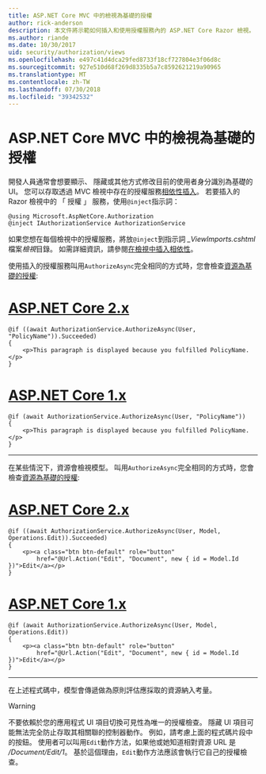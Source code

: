 ```yaml
---
title: ASP.NET Core MVC 中的檢視為基礎的授權
author: rick-anderson
description: 本文件將示範如何插入和使用授權服務內的 ASP.NET Core Razor 檢視。
ms.author: riande
ms.date: 10/30/2017
uid: security/authorization/views
ms.openlocfilehash: e497c41d4dca29fed8733f18cf727804e3f06d8c
ms.sourcegitcommit: 927e510d68f269d8335b5a7c8592621219a90965
ms.translationtype: MT
ms.contentlocale: zh-TW
ms.lasthandoff: 07/30/2018
ms.locfileid: "39342532"
---
```

# <a name="view-based-authorization-in-aspnet-core-mvc"></a>ASP.NET Core MVC 中的檢視為基礎的授權

開發人員通常會想要顯示、 隱藏或其他方式修改目前的使用者身分識別為基礎的 UI。 您可以存取透過 MVC 檢視中存在的授權服務[相依性插入](xref:fundamentals/dependency-injection)。 若要插入的 Razor 檢視中的 「 授權 」 服務，使用`@inject`指示詞：

```cshtml
@using Microsoft.AspNetCore.Authorization
@inject IAuthorizationService AuthorizationService
```

如果您想在每個檢視中的授權服務，將放`@inject`到指示詞 *_ViewImports.cshtml*檔案*檢視*目錄。 如需詳細資訊，請參閱[在檢視中插入相依性](xref:mvc/views/dependency-injection)。

使用插入的授權服務叫用`AuthorizeAsync`完全相同的方式時，您會檢查[資源為基礎的授權](xref:security/authorization/resourcebased#security-authorization-resource-based-imperative):

# <a name="aspnet-core-2xtabaspnetcore2x"></a>[ASP.NET Core 2.x](#tab/aspnetcore2x)

```cshtml
@if ((await AuthorizationService.AuthorizeAsync(User, "PolicyName")).Succeeded)
{
    <p>This paragraph is displayed because you fulfilled PolicyName.</p>
}
```

# <a name="aspnet-core-1xtabaspnetcore1x"></a>[ASP.NET Core 1.x](#tab/aspnetcore1x)

```cshtml
@if (await AuthorizationService.AuthorizeAsync(User, "PolicyName"))
{
    <p>This paragraph is displayed because you fulfilled PolicyName.</p>
}
```

---

在某些情況下，資源會檢視模型。 叫用`AuthorizeAsync`完全相同的方式時，您會檢查[資源為基礎的授權](xref:security/authorization/resourcebased#security-authorization-resource-based-imperative):

# <a name="aspnet-core-2xtabaspnetcore2x"></a>[ASP.NET Core 2.x](#tab/aspnetcore2x)

```cshtml
@if ((await AuthorizationService.AuthorizeAsync(User, Model, Operations.Edit)).Succeeded)
{
    <p><a class="btn btn-default" role="button"
        href="@Url.Action("Edit", "Document", new { id = Model.Id })">Edit</a></p>
}
```

# <a name="aspnet-core-1xtabaspnetcore1x"></a>[ASP.NET Core 1.x](#tab/aspnetcore1x)

```cshtml
@if (await AuthorizationService.AuthorizeAsync(User, Model, Operations.Edit))
{
    <p><a class="btn btn-default" role="button"
        href="@Url.Action("Edit", "Document", new { id = Model.Id })">Edit</a></p>
}
```

---

在上述程式碼中，模型會傳遞做為原則評估應採取的資源納入考量。

> [!WARNING]
> 不要依賴於您的應用程式 UI 項目切換可見性為唯一的授權檢查。 隱藏 UI 項目可能無法完全防止存取其相關聯的控制器動作。 例如，請考慮上面的程式碼片段中的按鈕。 使用者可以叫用`Edit`動作方法，如果他或她知道相對資源 URL 是 */Document/Edit/1*。 基於這個理由，`Edit`動作方法應該會執行它自己的授權檢查。
